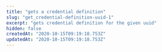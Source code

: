 ```yaml
---
title: "gets a credential definition"
slug: "get_credential-definition-uuid-1"
excerpt: "gets credential definition for the given uuid"
hidden: false
createdAt: "2020-10-15T09:19:18.753Z"
updatedAt: "2020-10-15T09:19:18.753Z"
---
```

